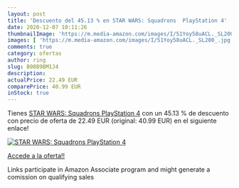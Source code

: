 ```yaml
---
layout: post
title: 'Descuento del 45.13 % en STAR WARS: Squadrons  PlayStation 4'
date: 2020-12-07 10:11:26
thumbnailImage: 'https://m.media-amazon.com/images/I/51Yoy58uACL._SL200_.jpg'
images: [ 'https://m.media-amazon.com/images/I/51Yoy58uACL._SL200_.jpg' ]
comments: true
category: ofertas
author: ring
slug: B08B9BM1J4
description:
actualPrice: 22.49 EUR
comparePrice: 40.99 EUR
inStock: true
---
```


Tienes [STAR WARS: Squadrons  PlayStation 4](https://www.amazon.es/dp/B08B9BM1J4/?tag=tolees-21) con un 45.13 % de descuento con precio de oferta de 22.49 EUR (original: 40.99 EUR) en el siguiente enlace!

[![STAR WARS: Squadrons  PlayStation 4](https://m.media-amazon.com/images/I/51Yoy58uACL._SL200_.jpg)](https://www.amazon.es/dp/B08B9BM1J4/?tag=tolees-21)

[Accede a la oferta!!](https://www.amazon.es/dp/B08B9BM1J4/?tag=tolees-21)

Links participate in Amazon Associate program and might generate a comission on qualifying sales


